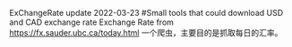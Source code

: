 ExChangeRate update 2022-03-23
#Small tools that could download USD and CAD exchange rate Exchange Rate from https://fx.sauder.ubc.ca/today.html
一个爬虫，主要目的是抓取每日的汇率。
